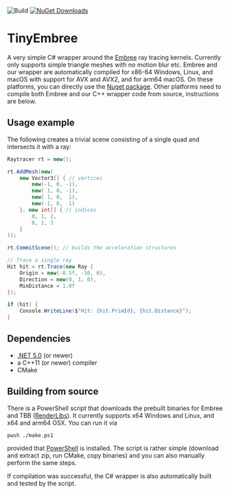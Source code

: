 ![Build](https://github.com/pgrit/TinyEmbree/workflows/Build/badge.svg)
<a href="https://www.nuget.org/packages/TinyEmbree/">
![NuGet Downloads](https://img.shields.io/nuget/dt/TinyEmbree)
</a>

# TinyEmbree

A very simple C# wrapper around the [Embree](https://www.embree.org/) ray tracing kernels. Currently only supports simple triangle meshes with no motion blur etc.
Embree and our wrapper are automatically compiled for x86-64 Windows, Linux, and macOS with support for AVX and AVX2, and for arm64 macOS. On these platforms, you can directly use the [Nuget package](https://www.nuget.org/packages/TinyEmbree/).
Other platforms need to compile both Embree and our C++ wrapper code from source, instructions are below.

## Usage example

The following creates a trivial scene consisting of a single quad and intersects it with a ray:

```C#
Raytracer rt = new();

rt.AddMesh(new(
    new Vector3[] { // vertices
        new(-1, 0, -1),
        new( 1, 0, -1),
        new( 1, 0,  1),
        new(-1, 0,  1)
    }, new int[] { // indices
        0, 1, 2,
        0, 2, 3
    }
));

rt.CommitScene(); // builds the acceleration structures

// Trace a single ray
Hit hit = rt.Trace(new Ray {
    Origin = new(-0.5f, -10, 0),
    Direction = new(0, 1, 0),
    MinDistance = 1.0f
});

if (hit) {
    Console.WriteLine($"Hit: {hit.PrimId}, {hit.Distance}");
}
```

## Dependencies

- [.NET 5.0](https://dotnet.microsoft.com/) (or newer)
- a C++11 (or newer) compiler
- CMake

## Building from source

There is a PowerShell script that downloads the prebuilt binaries for Embree and TBB ([RenderLibs](https://github.com/pgrit/RenderLibs/)). It currently supports x64 Windows and Linux, and x64 and arm64 OSX. You can run it via
```
pwsh ./make.ps1
```
provided that [PowerShell](https://docs.microsoft.com/en-us/powershell/scripting/install/installing-powershell) is installed. The script is rather simple (download and extract zip, run CMake, copy binaries) and you can also manually perform the same steps.

If compilation was successful, the C# wrapper is also automatically built and tested by the script.

